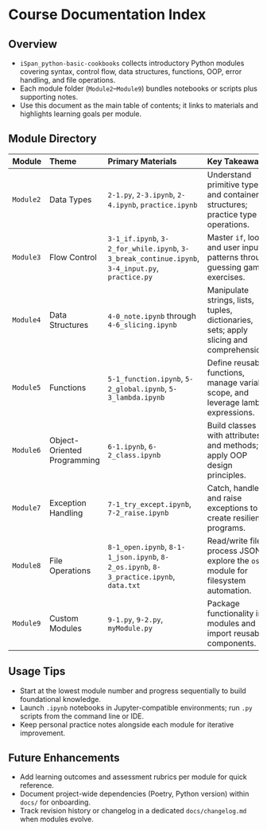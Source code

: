 # Course Documentation Index

## Overview
- `iSpan_python-basic-cookbooks` collects introductory Python modules covering syntax, control flow, data structures, functions, OOP, error handling, and file operations.
- Each module folder (`Module2`–`Module9`) bundles notebooks or scripts plus supporting notes.
- Use this document as the main table of contents; it links to materials and highlights learning goals per module.

## Module Directory
| Module | Theme | Primary Materials | Key Takeaways |
|:--|:--|:--|:--|
| `Module2` | Data Types | `2-1.py`, `2-3.ipynb`, `2-4.ipynb`, `practice.ipynb` | Understand primitive types and container structures; practice type operations. |
| `Module3` | Flow Control | `3-1_if.ipynb`, `3-2_for_while.ipynb`, `3-3_break_continue.ipynb`, `3-4_input.py`, `practice.py` | Master `if`, loops, and user input patterns through guessing game exercises. |
| `Module4` | Data Structures | `4-0_note.ipynb` through `4-6_slicing.ipynb` | Manipulate strings, lists, tuples, dictionaries, sets; apply slicing and comprehensions. |
| `Module5` | Functions | `5-1_function.ipynb`, `5-2_global.ipynb`, `5-3_lambda.ipynb` | Define reusable functions, manage variable scope, and leverage lambda expressions. |
| `Module6` | Object-Oriented Programming | `6-1.ipynb`, `6-2_class.ipynb` | Build classes with attributes and methods; apply OOP design principles. |
| `Module7` | Exception Handling | `7-1_try_except.ipynb`, `7-2_raise.ipynb` | Catch, handle, and raise exceptions to create resilient programs. |
| `Module8` | File Operations | `8-1_open.ipynb`, `8-1-1_json.ipynb`, `8-2_os.ipynb`, `8-3_practice.ipynb`, `data.txt` | Read/write files, process JSON, explore the `os` module for filesystem automation. |
| `Module9` | Custom Modules | `9-1.py`, `9-2.py`, `myModule.py` | Package functionality into modules and import reusable components. |

## Usage Tips
- Start at the lowest module number and progress sequentially to build foundational knowledge.
- Launch `.ipynb` notebooks in Jupyter-compatible environments; run `.py` scripts from the command line or IDE.
- Keep personal practice notes alongside each module for iterative improvement.

## Future Enhancements
- Add learning outcomes and assessment rubrics per module for quick reference.
- Document project-wide dependencies (Poetry, Python version) within `docs/` for onboarding.
- Track revision history or changelog in a dedicated `docs/changelog.md` when modules evolve.

